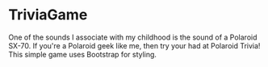 # TriviaGame

One of the sounds I associate with my childhood is the sound of a Polaroid SX-70. If you're a Polaroid geek like me, then try your had at Polaroid Trivia! This simple game uses Bootstrap for styling.
